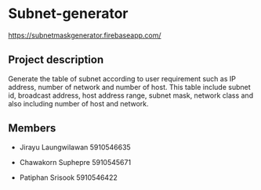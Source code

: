 # Subnet-generator

https://subnetmaskgenerator.firebaseapp.com/

## Project description

Generate the table of subnet according to user requirement such as IP address, number of network and number of host. This table include subnet id, broadcast address, host address range, subnet mask, network class and also including number of host and network.

## Members

- Jirayu Laungwilawan 5910546635

- Chawakorn Suphepre 5910545671

- Patiphan Srisook 5910546422
